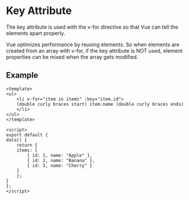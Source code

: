 # Key Attribute
The key attribute is used with the v-for directive so that Vue can tell the elements apart properly.

Vue optimizes performance by reusing elements. So when elements are created from an array with v-for, if the key attribute is NOT used, element properties can be mixed when the array gets modified.

## Example
    <template>
    <ul>
        <li v-for="item in items" :key="item.id">
        (double curly braces start) item.name (double curly braces ends)
        </li>
    </ul>
    </template>

    <script>
    export default {
    data() {
        return {
        items: [
            { id: 1, name: "Apple" },
            { id: 2, name: "Banana" },
            { id: 3, name: "Cherry" }
        ]
        };
    }
    };
    </script>